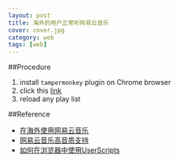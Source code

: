 ```yaml
---
layout: post
title: 海外的用户正常听网易云音乐 
cover: cover.jpg
category: web
tags: [web]
---
```



##Procedure

1. install `tampermonkey` plugin on Chrome browser
2. click this [link](https://git.oschina.net/bobshi/NetEaseMusicHelper/raw/master/netease_music_helper.user.js?dir=0&filepath=netease_music_helper.user.js&oid=c3f66520e749b7872153c33f36c22bab5a4e41e4&sha=574f47d4c63f4ace81eb48596e534baf5564f905)
3. reload any play list

##Reference

- [在海外使用网易云音乐](http://www.sudodev.cn/music-163-access-abroad/)
- [网易云音乐高音质支持](https://greasyfork.org/zh-CN/scripts/10582-%E7%BD%91%E6%98%93%E4%BA%91%E9%9F%B3%E4%B9%90%E9%AB%98%E9%9F%B3%E8%B4%A8%E6%94%AF%E6%8C%81)
- [如何在浏览器中使用UserScripts](http://sudodev.cn/userscript-in-browser/)
